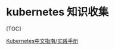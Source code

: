 # kubernetes 知识收集

[TOC]

[Kubernetes中文指南/实践手册](https://www.bookstack.cn/books/kubernetes-handbook) 